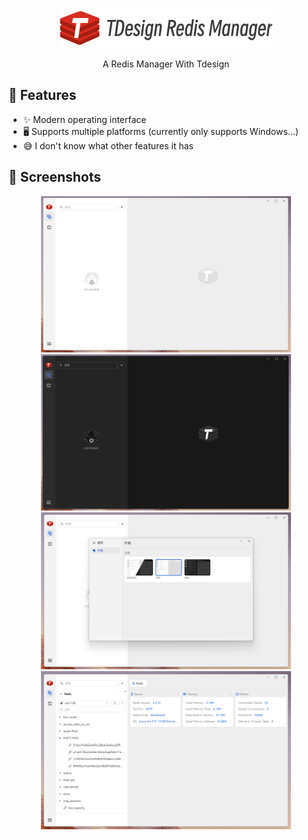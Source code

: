 <p align="center">
  <img alt="title" src="https://raw.githubusercontent.com/Nakus0426/my-images/main/tdesign-redis-manager/title.webp" />
</p>

<p align="center">A Redis Manager With Tdesign</p>

## 🚀 Features

- ✨ Modern operating interface
- 🖥️ Supports multiple platforms (currently only supports Windows...)
- 😅 I don't know what other features it has

## 📸 Screenshots

<center>
  <figure>
    <img alt="index" src="https://raw.githubusercontent.com/Nakus0426/my-images/main/tdesign-redis-manager/index-empty.png" width="400"/>
    <img alt="index" src="https://raw.githubusercontent.com/Nakus0426/my-images/main/tdesign-redis-manager/index-empty-dark.png" width="400"/>
    <img alt="index" src="https://raw.githubusercontent.com/Nakus0426/my-images/main/tdesign-redis-manager/setting.png" width="400"/>
    <img alt="index" src="https://raw.githubusercontent.com/Nakus0426/my-images/main/tdesign-redis-manager/connection.png" width="400"/>
  </figure>
</center>
